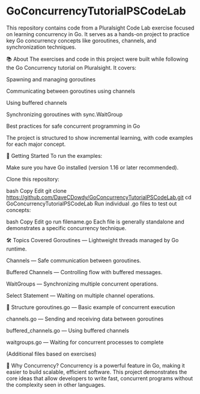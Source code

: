 # GoConcurrencyTutorialPSCodeLab
This repository contains code from a Pluralsight Code Lab exercise focused on learning concurrency in Go.
It serves as a hands-on project to practice key Go concurrency concepts like goroutines, channels, and synchronization techniques.

📚 About
The exercises and code in this project were built while following the Go Concurrency tutorial on Pluralsight.
It covers:

Spawning and managing goroutines

Communicating between goroutines using channels

Using buffered channels

Synchronizing goroutines with sync.WaitGroup

Best practices for safe concurrent programming in Go

The project is structured to show incremental learning, with code examples for each major concept.

🚀 Getting Started
To run the examples:

Make sure you have Go installed (version 1.16 or later recommended).

Clone this repository:

bash
Copy
Edit
git clone https://github.com/DaveCDowdy/GoConcurrencyTutorialPSCodeLab.git
cd GoConcurrencyTutorialPSCodeLab
Run individual .go files to test out concepts:

bash
Copy
Edit
go run filename.go
Each file is generally standalone and demonstrates a specific concurrency technique.

🛠️ Topics Covered
Goroutines — Lightweight threads managed by Go runtime.

Channels — Safe communication between goroutines.

Buffered Channels — Controlling flow with buffered messages.

WaitGroups — Synchronizing multiple concurrent operations.

Select Statement — Waiting on multiple channel operations.

📂 Structure
goroutines.go — Basic example of concurrent execution

channels.go — Sending and receiving data between goroutines

buffered_channels.go — Using buffered channels

waitgroups.go — Waiting for concurrent processes to complete

(Additional files based on exercises)

🧠 Why Concurrency?
Concurrency is a powerful feature in Go, making it easier to build scalable, efficient software.
This project demonstrates the core ideas that allow developers to write fast, concurrent programs without the complexity seen in other languages.
